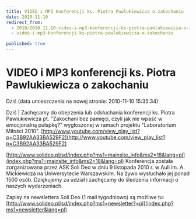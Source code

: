 ```yaml
---
title: VIDEO i MP3 konferencji ks. Piotra Pawlukiewicza o zakochaniu
date: 2010-11-10
redirect_from: 
  - 2010/2010.11.10-video-i-mp3-konferencji-ks-piotra-pawlukiewicza-o-zakochaniu
  - video-i-mp3-konferencji-ks-piotra-pawlukiewicza-o-zakochaniu

published: true
---
```




# VIDEO i MP3 konferencji ks. Piotra Pawlukiewicza o zakochaniu

<time>Dziś (data umieszczenia na nowej stronie: 2010-11-10 15:35:34)</time>

Dziś | 
Zachęcamy do obejrzenia lub odsłuchania konferencji ks. Piotra Pawlukiewicza pt. "Zakochani bez pamięci, czyli jak nie wpaść w emocjonalną pułapkę?" wygłoszonej w ramach projektu "Laboratorium Miłości 2010".
[http://www.youtube.com/view_play_list?p=C3B92AA33BA529F2](http://www.youtube.com/view_play_list?p=C3B92AA33BA529F2)

<!--[if gte mso 10]><![endif]-->
[http://www.solideo.pl/sd/index.php?ms1=mainsite_info&ms2=18&lang=pl](index.php?ms1=mainsite_info&ms2=18&lang=pl)
Konferencja została zorganizowana przez ASK Soli Deo w dniu 9 listopada 2010 r. w Auli im. A. Mickiewicza na Uniwersytecie Warszawskim. Na żywo wysłuchało jej ponad 1500 osób. Dziękujemy za udział i zachęcamy do śledzenia informacji o naszych wydarzeniach.

Zapisy na newslettera Soli Deo (1 mail tygodniowo) są możliwe tu: 
[http://www.solideo.pl/sd/index.php?ms1=newsletter?=pl](index.php?ms1=newsletter&lang=pl)
         

<!--{{json:{"created_date":"2010-11-10 15:35:34","publish_down":"0000-00-00 00:00:00","id":"987"}}}-->